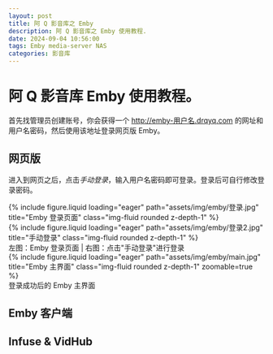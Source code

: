 ```yaml
---
layout: post
title: 阿 Q 影音库之 Emby
description: 阿 Q 影音库之 Emby 使用教程.
date: 2024-09-04 10:56:00
tags: Emby media-server NAS
categories: 影音库
---
```


# 阿 Q 影音库 Emby 使用教程。

首先找管理员创建账号，你会获得一个 http://emby-用户名.drqyq.com 的网址和用户名密码，然后使用该地址登录网页版 Emby。

## 网页版
进入到网页之后，点击*手动登录*，输入用户名密码即可登录。登录后可自行修改登录密码。
<div class="row mt-3">
    <div class="col-sm mt-3 mt-md-0">
        {% include figure.liquid loading="eager" path="assets/img/emby/登录.jpg" title="Emby 登录页面" class="img-fluid rounded z-depth-1" %}
    </div>
    <div class="col-sm mt-3 mt-md-0">
        {% include figure.liquid loading="eager" path="assets/img/emby/登录2.jpg" title="手动登录" class="img-fluid rounded z-depth-1" %}
    </div>
</div>
<div class="caption">
    左图：Emby 登录页面 | 右图：点击"手动登录"进行登录
</div>

<div class="row mt-3">
    <div class="col-sm mt-3 mt-md-0">
        {% include figure.liquid loading="eager" path="assets/img/emby/main.jpg" title="Emby 主界面" class="img-fluid rounded z-depth-1" zoomable=true %}
    </div>
</div>
<div class="caption">
    登录成功后的 Emby 主界面
</div>

## Emby 客户端

## Infuse & VidHub

